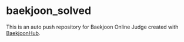 # baekjoon_solved
This is an auto push repository for Baekjoon Online Judge created with [BaekjoonHub](https://github.com/BaekjoonHub/BaekjoonHub).
